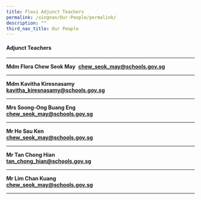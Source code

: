 ```yaml
---
title: Flexi Adjunct Teachers
permalink: /xingnan/Our-People/permalink/
description: ""
third_nav_title: Our People
---
```

#### Adjunct Teachers
***

**Mdm Flora Chew Seok May**&nbsp;
[**chew_seok_may@schools.gov.sg**](mailto:chew_Seok_May@schools.gov.sg)

***

**Mdm Kavitha Kiresnasamy**<br>
[**kavitha_kiresnasamy@schools.gov.sg**](mailto:Kavitha_Kiresnasamy@schools.gov.sg)

* * *

**Mrs Soong-Ong Buang Eng**<br>
[**chew_seok_may@schools.gov.sg**](mailto:chew_Seok_May@schools.gov.sg)

* * *

**Mr Ho Sau Ken**<br>
[**chew_seok_may@schools.gov.sg**](mailto:chew_Seok_May@schools.gov.sg)

* * *

**Mr Tan Chong Hian**<br>
[**tan_chong_hian@schools.gov.sg**](mailto:tan_chong_hian@schools.gov.sg)

***

**Mr Lim Chan Kuang**<br>
[**chew_seok_may@schools.gov.sg**](mailto:chew_Seok_May@schools.gov.sg)

***